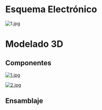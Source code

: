 # Esquema Electrónico
![1.jpg](https://i.postimg.cc/Y9b86s4z/Schematic-Agitador-Magnetico-2024-10-08.png)
# Modelado 3D
## Componentes

[![1.jpg](https://i.postimg.cc/VNP2CspL/1.jpg)](https://postimg.cc/xXgsrQ9W)

[![2.jpg](https://i.postimg.cc/PrtWNgSs/2.jpg)](https://postimg.cc/BtVLVVWM)
## Ensamblaje
